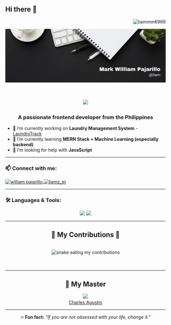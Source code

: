 ## Hi there 👋  

<p align="center">
  <p align="right">
    <img src="https://komarev.com/ghpvc/?username=liammm6969&label=Profile%20views&color=0e75b6&style=flat" alt="liammm6969" />
  </p>
  <img src="pics/header.png">
  <br>
  <h1 align="center">
    <img src="https://readme-typing-svg.herokuapp.com/?color=whitefont=Righteous&size=35&center=true&vCenter=true&width=500&height=70&duration=4000&lines=Hi+There!+👋;+I'm+Liam!;" />
  </h1>
</p>

<h3 align="center">A passionate frontend developer from the Philippines</h3>

- 🔭 I’m currently working on **Laundry Management System**  - [LaundroTrack](https://github.com/Liammm6969/LaundroTrack)
- 🌱 I’m currently learning **MERN Stack + Machine Learning (especially backend)**  
- 🤝 I’m looking for help with **JavaScript**  

---

### 📫 Connect with me:
<p align="left">
  <a href="https://www.facebook.com/Liam2104" target="blank">
    <img align="center" src="https://raw.githubusercontent.com/rahuldkjain/github-profile-readme-generator/master/src/images/icons/Social/facebook.svg" alt="william pajarillo" height="30" width="40" />
  </a>
  <a href="https://www.instagram.com/liamz_er/" target="blank">
    <img align="center" src="https://raw.githubusercontent.com/rahuldkjain/github-profile-readme-generator/master/src/images/icons/Social/instagram.svg" alt="liamz_er" height="30" width="40" />
  </a>
</p>

---

### 🛠️ Languages & Tools:
<p align="center">
  <img src="https://skillicons.dev/icons?i=java,cs,dotnet,mongodb,kotlin,python,js,html,css,express,react,nodejs,vite,mysql,vue" />
  <img src="https://skillicons.dev/icons?i=vscode,visualstudio,androidstudio,windows,git,github" />
</p>

---
<div align="center">
  <h2>🐍 My Contributions 🐍</h2>
  <br>
    <source media="(prefers-color-scheme: dark)" srcset="https://raw.githubusercontent.com/Liammm6969/Liammm6969/output/github-snake-dark.svg" />
  <source media="(prefers-color-scheme: light)" srcset="https://raw.githubusercontent.com/Liammm6969/Liammm6969/output/github-snake.svg" />
  <img alt="snake eating my contributions" src="https://raw.githubusercontent.com/Liammm6969/Liammm6969/output/github-contribution-grid-snake.svg" />
  <br/><br/><br/>
</div>

---
<div align="center">
  <h2>🥷 My Master </h2>
<p>
  <img src="https://github.com/user-attachments/assets/b7c82288-9b75-47de-9a2a-eabcc0c76d42" href="https://github.com/selerqc"/>
  </br>
  <span><a  class="no-underline" href="https://github.com/selerqc">Charles Agustin</a></span>
</p>
</div>



---
<p align="center">
  🔥 <b>Fun fact:</b> <i>"If you are not obsessed with your life, change it."</i>
</p>


